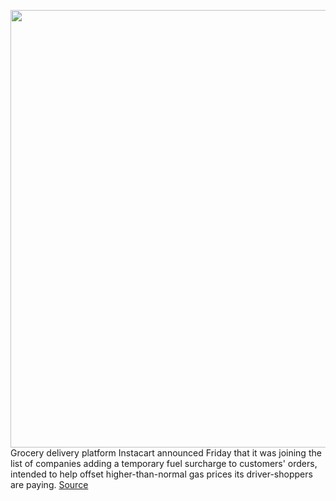 <img src='https://cdn.vox-cdn.com/thumbor/WiRJ6p14i1En9YCDiw9mD5Nfkdo=/0x0:5194x3465/1200x800/filters:focal(2182x1318:3012x2148)/cdn.vox-cdn.com/uploads/chorus_image/image/70643380/1147794851.0.jpg' width='700px' /><br/>
Grocery delivery platform Instacart announced Friday that it was joining the list of companies adding a temporary fuel surcharge to customers' orders, intended to help offset higher-than-normal gas prices its driver-shoppers are paying.
<a href='https://www.theverge.com/2022/3/18/22985380/instacart-fuel-surcharge-gas-prices-delivery-rideshare-lyft-uber'> Source <a/>